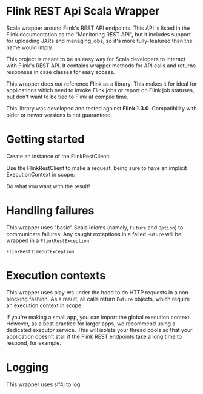 # Flink REST Api Scala Wrapper 

Scala wrapper around Flink's REST API endpoints. This API is listed in the Flink documentation as the
"Monitoring REST API", but it includes support for uploading JARs and managing jobs, so it's more fully-featured
than the name would imply.

This project is meant to be an easy way for Scala developers to interact with Flink's REST API. It contains wrapper
methods for API calls and returns responses in case classes for easy access.

This wrapper does *not* reference Flink as a library. This makes it for ideal for applications which need to invoke
Flink jobs or report on Flink job statuses, but don't want to be tied to Flink at compile time.

This library was developed and tested against **Flink 1.3.0**. Compatibility with older or newer versions is not
guaranteed.

# Getting started

Create an instance of the FlinkRestClient:

Use the FlinkRestClient to make a request, being sure to have an implicit ExecutionContext in scope:

Do what you want with the result!

# Handling failures

This wrapper uses "basic" Scala idioms (namely, `Future` and `Option`) to communicate failures. Any caught exceptions in
a failed `Future` will be wrapped in a `FlinkRestException`.

`FlinkRestTimeoutException`

# Execution contexts

This wrapper uses play-ws under the hood to do HTTP requests in a non-blocking fashion. As a result, all calls return
`Future` objects, which require an execution context in scope.

If you're making a small app, you can import the global execution context. However, as a best practice for larger apps,
we recommend using a dedicated executor service. This will isolate your thread pools so that your application doesn't
stall if the Flink REST endpoints take a long time to respond, for example.

# Logging

This wrapper uses slf4j to log.